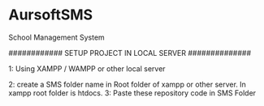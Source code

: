 # AursoftSMS
School Management System

############ SETUP PROJECT IN LOCAL SERVER ##############

1: Using XAMPP / WAMPP or other local server

2: create a SMS folder name in Root folder of xampp or other server.
    In xampp root folder is htdocs.
3: Paste these repository code in SMS Folder    
